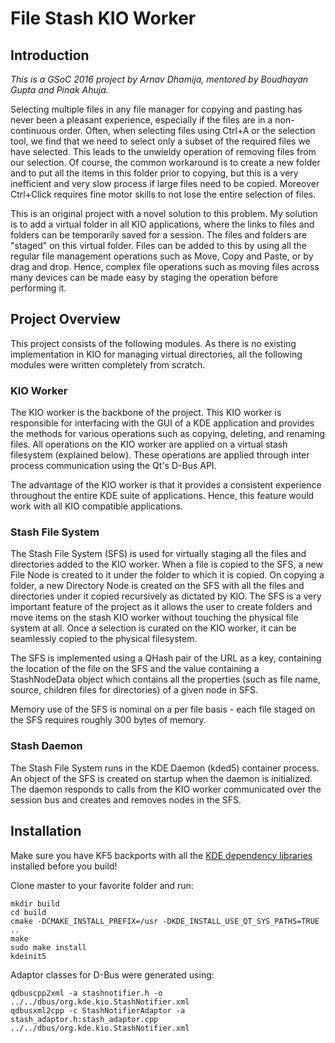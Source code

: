 # File Stash KIO Worker

## Introduction

*This is a GSoC 2016 project by Arnav Dhamija, mentored by Boudhayan Gupta and Pinak Ahuja.*

Selecting multiple files in any file manager for copying and pasting has never been a pleasant experience, especially if the files are in a non-continuous order. Often, when selecting files using Ctrl+A or the selection tool, we find that we need to select only a subset of the required files we have selected. This leads to the unwieldy operation of removing files from our selection. Of course, the common workaround is to create a new folder and to put all the items in this folder prior to copying, but this is a very inefficient and very slow process if large files need to be copied. Moreover Ctrl+Click requires fine motor skills to not lose the entire selection of files.

This is an original project with a novel solution to this problem. My solution is to add a virtual folder in all KIO applications, where the links to files and folders can be temporarily saved for a session. The files and folders are "staged" on this virtual folder. Files can be added to this by using all the regular file management operations such as Move, Copy and Paste, or by drag and drop. Hence, complex file operations such as moving files across many devices can be made easy by staging the operation before performing it.

## Project Overview

This project consists of the following modules. As there is no existing implementation in KIO for managing virtual directories, all the following modules were written completely from scratch.

### KIO Worker

The KIO worker is the backbone of the project. This KIO worker is responsible for interfacing with the GUI of a KDE application and provides the methods for various operations such as copying, deleting, and renaming files. All operations on the KIO worker are applied on a virtual stash filesystem (explained below). These operations are applied through inter process communication using the Qt's D-Bus API.

The advantage of the KIO worker is that it provides a consistent experience throughout the entire KDE suite of applications. Hence, this feature would work with all KIO compatible applications.

### Stash File System

The Stash File System (SFS) is used for virtually staging all the files and directories added to the KIO worker. When a file is copied to the SFS, a new File Node is created to it under the folder to which it is copied. On copying a folder, a new Directory Node is created on the SFS with all the files and directories under it copied recursively as dictated by KIO. The SFS is a very important feature of the project as it allows the user to create folders and move items on the stash KIO worker without touching the physical file system at all. Once a selection is curated on the KIO worker, it can be seamlessly copied to the physical filesystem.

The SFS is implemented using a QHash pair of the URL as a key, containing the location of the file on the SFS and the value containing a StashNodeData object which contains all the properties (such as file name, source, children files for directories) of a given node in SFS.

Memory use of the SFS is nominal on a per file basis - each file staged on the SFS requires roughly 300 bytes of memory.

### Stash Daemon

The Stash File System runs in the KDE Daemon (kded5) container process. An object of the SFS is created on startup when the daemon is initialized. The daemon responds to calls from the KIO worker communicated over the session bus and creates and removes nodes in the SFS.

## Installation

Make sure you have KF5 backports with all the [KDE dependency libraries](https://community.kde.org/Guidelines_and_HOWTOs/Build_from_source/Install_the_dependencies) installed before you build!

Clone master to your favorite folder and run:

```
mkdir build
cd build
cmake -DCMAKE_INSTALL_PREFIX=/usr -DKDE_INSTALL_USE_QT_SYS_PATHS=TRUE ..
make
sudo make install
kdeinit5
```

Adaptor classes for D-Bus were generated using:

```
qdbuscpp2xml -a stashnotifier.h -o ../../dbus/org.kde.kio.StashNotifier.xml
qdbusxml2cpp -c StashNotifierAdaptor -a stash_adaptor.h:stash_adaptor.cpp ../../dbus/org.kde.kio.StashNotifier.xml
```
